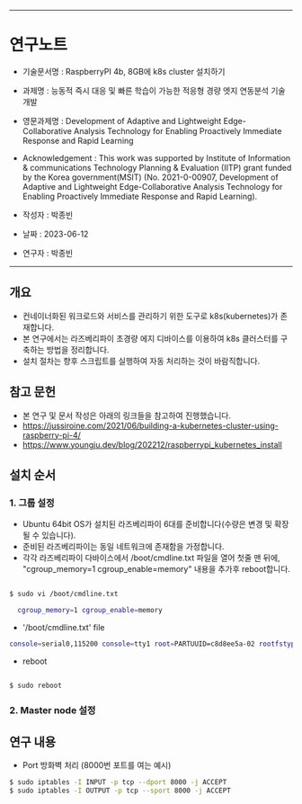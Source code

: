 -----------------------------------------------------
# 연구노트 
 - 기술문서명 : RaspberryPI 4b, 8GB에 k8s cluster 설치하기
 - 과제명 : 능동적 즉시 대응 및 빠른 학습이 가능한 적응형 경량 엣지 연동분석 기술개발
 - 영문과제명 : Development of Adaptive and Lightweight Edge-Collaborative Analysis Technology for Enabling Proactively Immediate Response and Rapid Learning
 - Acknowledgement : This work was supported by Institute of Information & communications Technology Planning & Evaluation (IITP) grant funded by the Korea government(MSIT) (No. 2021-0-00907, Development of Adaptive and Lightweight Edge-Collaborative Analysis Technology for Enabling Proactively Immediate Response and Rapid Learning).
 - 작성자 : 박종빈
 
 - 날짜 : 2023-06-12
 - 연구자 : 박종빈
-----------------------------------------------------

## 개요

- 컨네이너화된 워크로드와 서비스를 관리하기 위한 도구로 k8s(kubernetes)가 존재합니다.
- 본 연구에서는 라즈베리파이 초경량 에지 디바이스를 이용하여 k8s 클러스터를 구축하는 방법을 정리합니다.
- 설치 절차는 향후 스크립트를 실행하여 자동 처리하는 것이 바람직합니다.


## 참고 문헌

- 본 연구 및 문서 작성은 아래의 링크들을 참고하여 진행했습니다.
- https://jussiroine.com/2021/06/building-a-kubernetes-cluster-using-raspberry-pi-4/
- https://www.youngju.dev/blog/202212/raspberrypi_kubernetes_install


## 설치 순서

### 1. 그룹 설정

- Ubuntu 64bit OS가 설치된 라즈베리파이 6대를 준비합니다(수량은 변경 및 확장될 수 있습니다).
- 준비된 라즈베리파이는 동일 네트워크에 존재함을 가정합니다.
- 각각 라즈베리파이 다바이스에서 /boot/cmdline.txt 파일을 열어 첫줄 맨 뒤에, "cgroup_memory=1 cgroup_enable=memory" 내용을 추가후 reboot합니다.


```bash

$ sudo vi /boot/cmdline.txt

  cgroup_memory=1 cgroup_enable=memory

```

- '/boot/cmdline.txt' file

```bash
console=serial0,115200 console=tty1 root=PARTUUID=c8d8ee5a-02 rootfstype=ext4 fsck.repair=yes rootwait quiet splash plymouth.ignore-serial-consoles cgroup_memory=1 cgroup_enable=memory
```


- reboot

```bash

$ sudo reboot

```



### 2. Master node 설정



## 연구 내용

- Port 방화벽 처리 (8000번 포트를 여는 예시)

```bash
$ sudo iptables -I INPUT -p tcp --dport 8000 -j ACCEPT
$ sudo iptables -I OUTPUT -p tcp --sport 8000 -j ACCEPT
```
